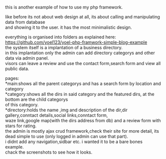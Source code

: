 this is another example of how to use my php framework.</br>

like before its not about web design at all, its about calling and manipulating data from database<br>
and showing it to the user. it has the most minimalistic design.

everything is organised into folders as explained here:
<br>
https://github.com/yoel123/yoel-php-framwork-simple-blog-example
<br>
the system itself is a implantation of a business directory.<br>
in this implantation only the admin can add directory categorys and other data via admin panel.<br>
visors can leave a review and use the contact form,search form and view all public data.<br>

pages:<br>
*main:shows all the parent categorys and has a search form by location and category<br>
*category:shows all the dirs in said category and the featured dirs, at the bottom are the child categorys<br>
of this category.<br>
*directory:holds the name ,img and description of the dir,dir gallery,conntact details,social links,conntact form,<br>
waze link,google map(with the dirs address from db) and a review form with stars for rating.
<br>
the admin is mostly ajax crud framework,check their site for more detail, its dead simple to use
(only logged in admin can use that part).
<br>
i didnt add any navigation,sidbar etc. i wanted it to be a bare bones example.
<br> chack the screenshots to see how it looks.
